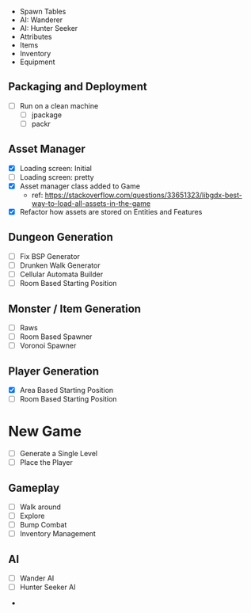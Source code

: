 - Spawn Tables
- AI: Wanderer
- AI: Hunter Seeker
- Attributes
- Items
- Inventory
- Equipment


## Packaging and Deployment
- [ ] Run on a clean machine
  - [ ] jpackage
  - [ ] packr

## Asset Manager
- [x] Loading screen: Initial
- [ ] Loading screen: pretty
- [x] Asset manager class added to Game
    - ref: https://stackoverflow.com/questions/33651323/libgdx-best-way-to-load-all-assets-in-the-game
- [x] Refactor how assets are stored on Entities and Features

## Dungeon Generation
- [ ] Fix BSP Generator
- [ ] Drunken Walk Generator
- [ ] Cellular Automata Builder
- [ ] Room Based Starting Position

## Monster / Item Generation
- [ ] Raws
- [ ] Room Based Spawner
- [ ] Voronoi Spawner

## Player Generation
- [x] Area Based Starting Position
- [ ] Room Based Starting Position

# New Game
- [ ] Generate a Single Level
- [ ] Place the Player

## Gameplay
- [ ] Walk around
- [ ] Explore
- [ ] Bump Combat
- [ ] Inventory Management

## AI
- [ ] Wander AI
- [ ] Hunter Seeker AI
- 